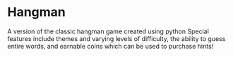 # Hangman
A version of the classic hangman game created using python
Special features include themes and varying levels of difficulty, the ability to guess entire words, and earnable coins which can be used to purchase hints!
